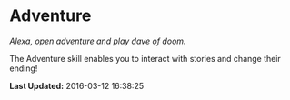 # Adventure
*Alexa, open adventure and play dave of doom.*

The Adventure skill enables you to interact with stories and change their ending!

**Last Updated:** 2016-03-12 16:38:25